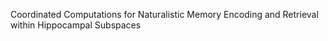Coordinated Computations for Naturalistic Memory Encoding and Retrieval within Hippocampal Subspaces
